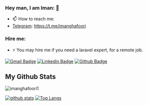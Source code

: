 ### Hey man, I am Iman: 👋

- 📫 How to reach me: 
- [Telegram](https://t.me/imanghafoori): https://t.me/imanghafoori

### Hire me:
-  ⚡  You may hire me if you need a laravel expert, for a remote job.

[![Gmail Badge](https://img.shields.io/badge/-imanghafoori1@gmail.com-c14438?style=flat&logo=Gmail&logoColor=white&link=mailto:imanghafoori1@gmail.com)](mailto:imanghafoori1@gmail.com)
[![Linkedin Badge](https://img.shields.io/badge/-Iman%20Ghafoori-0072b1?style=flat&logo=Linkedin&logoColor=white&link=https://linkedin.com/in/iman-ghafoori/)](https://linkedin.com/in/iman-ghafoori/) 
[![Github Badge](https://img.shields.io/badge/-imanghafoori1-grey?style=flat&logo=github&logoColor=white&link=https://github.com/imanghafoori1/)](https://www.github.com/imanghafoori1/)
</p>

## My Github Stats

<p align=left> <img src=https://komarev.com/ghpvc/?username=imanghafoori1 alt=imanghafoori1 /> </p>

[![github stats](https://github-readme-stats.vercel.app/api?username=imanghafoori1)](https://github.com/anuraghazra/github-readme-stats)
[![Top Langs](https://github-readme-stats.vercel.app/api/top-langs/?username=imanghafoori1&layout=compact)](https://github.com/imanghafoori1/github-readme-stats)


